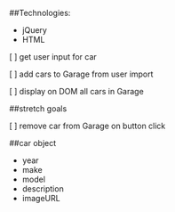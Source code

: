 ##Technologies:
* jQuery
* HTML

[ ] get user input for car

[ ] add cars to Garage from user import

[ ] display on DOM all cars in Garage


##stretch goals

[ ] remove car from Garage on button click

##car object

* year
* make
* model
* description
* imageURL
